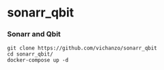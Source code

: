 # sonarr_qbit
### Sonarr and Qbit

```
git clone https://github.com/vichanzo/sonarr_qbit
cd sonarr_qbit/
docker-compose up -d
``` 
